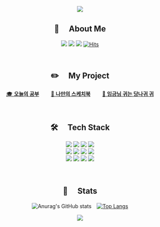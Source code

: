 <div align="center">

<!-- 헤더 -->
<img src="https://capsule-render.vercel.app/api?type=waving&color=random&height=100&section=header" />
  
<!-- 내 소개 -->
## :hatching_chick: 　About Me

<a href="링크" target="_blank"><img src="https://img.shields.io/badge/Portfolio-00AFAA?logo=Ghostery&logoColor=white"/></a> <a href="mailto:zoixssm@gmail.com" target="_blank"><img src="https://img.shields.io/badge/zoixssm@gmail.com-EA4335?logo=gmail&logoColor=white"/></a> <a href="https://github.com/jo-sol" target="_blank"><img src="https://img.shields.io/badge/Github-181717?logo=github&logoColor=white"/></a> [![Hits](https://hits.seeyoufarm.com/api/count/incr/badge.svg?url=https%3A%2F%2Fgithub.com%2Fjo-sol&count_bg=%239ECBFB&title_bg=%23DCB5FF&icon=smugmug.svg&icon_color=%23FFFFFF&title=%3A%29&edge_flat=false)](https://hits.seeyoufarm.com)

<br>

<!-- 표 -->
## :pencil2: 　My Project

  [🎓 **오늘의 공부**](https://github.com/jo-sol/today-study)　　
  [🎨 **나만의 스케치북**](https://github.com/jo-sol/make-paint)　　
  [🦄 **임금님 귀는 당나귀 귀**](https://github.com/jo-sol/spill-the-beans)
  
<br>

<!-- 사용 가능한 스킬 -->
## :hammer_and_wrench: 　Tech Stack

<a href="#"><img src="https://img.shields.io/badge/java-007396.svg?&logo=java&logoColor=white"/></a> <a href="#"><img src="https://img.shields.io/badge/html5-%23E34F26.svg?&logo=html5&logoColor=white"/></a> <a href="#"><img src="https://img.shields.io/badge/css3-%231572B6.svg?&logo=css3&logoColor=white"/></a> <a href="#"><img src="https://img.shields.io/badge/javascript-F7DF1E?logo=javascript&logoColor=black"></a><br>
<a href="#"><img src="https://img.shields.io/badge/spring-%236DB33F.svg?&logo=spring&logoColor=white"/></a> <a href="#"><img src="https://img.shields.io/badge/bootstrap-7952B3?logo=bootstrap&logoColor=white"></a> <a href="#"><img src="https://img.shields.io/badge/NPM-%23000000.svg?&logo=npm&logoColor=white"/></a> <a href="#"><img src="https://img.shields.io/badge/jquery-0769AD.svg?&logo=jquery&logoColor=white"/></a><br>
<a href="#"><img src="https://img.shields.io/badge/Eclipse-2C2255.svg?&logo=Eclipse&logoColor=white"/></a> <a href="#"><img src="https://img.shields.io/badge/Visual%20Studio%20Code-0078d7.svg?&logo=visual-studio-code&logoColor=white"/></a> <a href="#"><img src="https://img.shields.io/badge/Apache%20Tomcat-F8DC75.svg?&logo=Apache%20Tomcat&logoColor=black"/></a> <a href="#"><img src="https://img.shields.io/badge/mariadb-003545.svg?&logo=mariadb&logoColor=white"/></a><br>

<br>

<!-- Total 커밋 & 사용한 언어 -->
## :pushpin: 　Stats

![Anurag's GitHub stats](https://github-readme-stats.vercel.app/api?username=jo-sol&show_icons=true&theme=buefy)　[![Top Langs](https://github-readme-stats.vercel.app/api/top-langs/?username=jo-sol&layout=compact)](https://github.com/anuraghazra/github-readme-stats)
  
<!-- 풋터 -->
<img src="https://capsule-render.vercel.app/api?type=waving&color=random&height=100&section=footer" />

</div>



<!--
https://github.com/kyechan99/capsule-render#types
<img 
src="https://capsule-render.vercel.app/api? //이 물음표 뒤에 붙는 인자들을 바꿔주면 된다.
type=wave	//헤더의 모양이다.
&color=auto	//헤더의 색을 어떻게 할건지 
&reversal=true //default=false, 색의 방향을 바꿔줌 (gradient일 경우)
&height=300	//헤더의 높이
&section=header	//헤더인지 푸터인지, 만약 footer인 경우 맨 아래 출력됨
&text=capsule%20render	   //헤더의 메인 텍스트 (%20은 띄어쓰기를 나타냄)
&desc=안녕하세요 반갑습니다. // description 텍스트
&textBg=true	//메인 텍스트의 배경화면
&fontSize=90 	//헤더의 폰트사이즈
&fontColor=ffee00  //폰트 컬러 : hexa값으로 적어두되, #은 뺄것!
&animation=fadeIn" //애니메이션 효과
/>
-->

<!--
**jo-sol/jo-sol** is a ✨ _special_ ✨ repository because its `README.md` (this file) appears on your GitHub profile.

Here are some ideas to get you started:

- 🔭 I’m currently working on ...
- 🌱 I’m currently learning ...
- 👯 I’m looking to collaborate on ...
- 🤔 I’m looking for help with ...
- 💬 Ask me about ...
- 📫 How to reach me: ...
- 😄 Pronouns: ...
- ⚡ Fun fact: ...
-->
